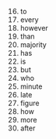 16. to
17. every
18. however 
19. than
20. majority
21. has
22. is
23. but
24. who
25. minute
26. late
27. figure
28. how
29. more
30. after
